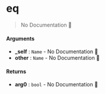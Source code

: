 # eq

> No Documentation 🚧

#### Arguments

- **\_self** : `Name` \- No Documentation 🚧
- **other** : `Name` \- No Documentation 🚧

#### Returns

- **arg0** : `bool` \- No Documentation 🚧